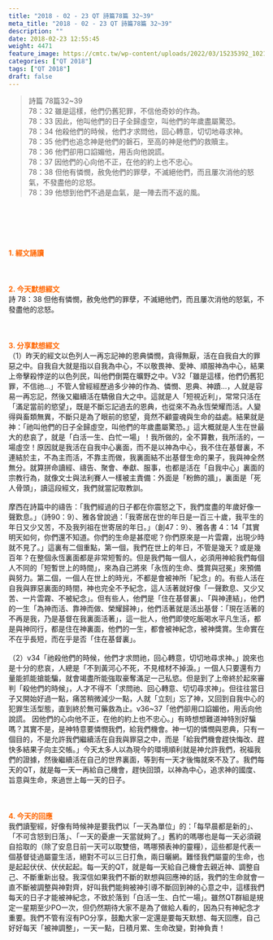 ```yaml
---
title: "2018 - 02 - 23 QT 詩篇78篇 32~39"
meta_title: "2018 - 02 - 23 QT 詩篇78篇 32~39"
description: ""
date: 2018-02-23 12:55:45
weight: 4471
feature_image: https://cmtc.tw/wp-content/uploads/2022/03/15235392_10211799862337740_180693556567566654_o-1.webp
categories: ["QT 2018"]
tags: ["QT 2018"]
draft: false
---
```


<blockquote>詩篇 78篇32~39<br />
78：32 雖是這樣，他們仍舊犯罪，不信他奇妙的作為。<br />
78：33 因此，他叫他們的日子全歸虛空，叫他們的年歲盡屬驚恐。<br />
78：34 他殺他們的時候，他們才求問他，回心轉意，切切地尋求神。<br />
78：35 他們也追念神是他們的磐石，至高的神是他們的救贖主。<br />
78：36 他們卻用口諂媚他，用舌向他說謊。<br />
78：37 因他們的心向他不正，在他的約上也不忠心。<br />
78：38 但他有憐憫，赦免他們的罪孽，不滅絕他們，而且屢次消他的怒氣，不發盡他的忿怒。<br />
78：39 他想到他們不過是血氣，是一陣去而不返的風。</blockquote><br />
&nbsp;<br />
<br />
&nbsp;<br />
<br />
<span style="color: #ff6600;"><strong>1. </strong><strong>經文誦讀</strong></span><br />
<br />
<span style="color: #ff6600;"><strong> </strong></span><br />
<br />
<span style="color: #ff6600;"><strong>2. 今天默想</strong><strong>經文<br />
</strong></span>詩 78：38 但他有憐憫，赦免他們的罪孽，不滅絕他們，而且屢次消他的怒氣，不發盡他的忿怒。<br />
<br />
&nbsp;<br />
<br />
<span style="color: #ff6600;"><strong>3. 分享默想經文<br />
</strong></span>（1）昨天的經文以色列人一再忘記神的恩典憐憫，貪得無厭，活在自我自大的罪惡之中。自我自大就是指以自我為中心，不以敬畏神、愛神、順服神為中心，結果上帝擊殺悖逆的以色列民，叫他們倒斃在曠野之中。V32「雖是這樣，他們仍舊犯罪，不信祂…」不管人曾經經歷過多少神的作為、憐憫、恩典、神蹟…，人就是容易一再忘記，然後又繼續活在驕傲自大之中。這就是人「短視近利」，常常只活在「滿足當前的慾望」，既是不斷忘記過去的恩典，也從來不為永恆榮耀而活。人變得與畜類無異，不斷只是為了眼前的慾望，竟然不顧靈魂與生命的益處。結果就是神：「祂叫他們的日子全歸虛空，叫他們的年歲盡屬驚恐。」這大概就是人生在世最大的悲哀了，就是「白活一生、白忙一場」！我所做的，全不算數，我所活的，一場虛空！原因就是我活在自我中心裏面，而不是以神為中心，我不住在基督裏，不連結於主，不為主而活，不靠主而做，我裏面結不出基督生命的果子，我與神全然無分。就算拼命讀經、禱告、聚會、奉獻、服事，也都是活在「自我中心」裏面的宗教行為，就像文士與法利賽人一樣被主責備：外面是「粉飾的牆」，裏面是「死人骨頭」，讀這段經文，我們就當記取教訓。<br />
<br />
摩西在詩篇中的禱告：「我們經過的日子都在你震怒之下，我們度盡的年歲好像一聲歎息。」（詩90：9）、雅各曾說過：「我寄居在世的年日是一百三十歲，我平生的年日又少又苦，不及我列祖在世寄居的年日。」（創47：9）、雅各書 4：14「其實明天如何，你們還不知道。你們的生命是甚麼呢？你們原來是一片雲霧，出現少時就不見了。」這裏有二個重點，第一個，我們在世上的年日，不管是幾天？或是幾百年？在整個永恆裏面都是非常短暫的。但是我們每一個人，必須用神給我們每個人不同的「短暫世上的時間」，來為自己將來「永恆的生命、獎賞與冠冕」來預備與努力。第二個，一個人在世上的時光，不都是會被神所「紀念」的。有些人活在自我與罪惡裏面的時間，神也完全不予紀念，這人活著就好像「一聲歎息、又少又苦、一片雲霧、不被紀念」。但有些人，他們是「住在基督裏」、「與神連結」，他們的一生「為神而活、靠神而做、榮耀歸神」，他們活著就是活出基督：「現在活著的不再是我，乃是基督在我裏面活著」，這一批人，他們即使吃飯喝水平凡生活，都是與神同行，都是住在神裏面，他們的一生，都會被神紀念，被神獎賞。生命實在不在乎長短，而在乎是否「住在基督裏」。<br />
<br />
（2）v34「祂殺他們的時候，他們才求問祂，回心轉意，切切地尋求神。」說來也是十分的悲哀，人總是「不到黃河心不死，不見棺材不掉淚。」一個人只要還有力量能抓能搶能騙，就會竭盡所能強取豪奪滿足一己私慾。但是到了上帝終於起來審判「殺他們的時候」，人才不得不「求問祂、回心轉意、切切尋求神」。但往往當日子又開始好過一點，痛苦稍微減少一點，人就「立刻」忘了神，又回到自我中心的犯罪生活型態，直到終於無可藥救為止。v36~37「他們卻用口諂媚他，用舌向他說謊。 因他們的心向他不正，在他的約上也不忠心。」有時想想難道神特別好騙嗎？其實不是，是神特意要憐憫我們，給我們機會。神一切的憐憫與恩典，只有一個目的，不是允許我們繼續活在自我與罪惡之中，而是「給我們機會趕快悔改、趕快多結果子向主交帳。」今天太多人以為現今的環境順利就是神允許我們，祝福我們的證據，然後繼續活在自己的世界裏面，等到有一天才後悔就來不及了。我們每天的QT，就是每一天一再給自己機會，趕快回頭，以神為中心，追求神的國度、旨意與生命，來過世上每一天的日子。<br />
<br />
&nbsp;<br />
<br />
<span style="color: #ff6600;"><strong>4. 今天的回應<br />
</strong></span>我們讀聖經，好像有時候神是要我們以「一天為單位」的：「每早晨都是新的」、「不可含怒到日落」、「一天的憂慮一天當就夠了。」舊約的嗎哪也是每一天必須親自拾取的（除了安息日前一天可以取雙倍，嗎哪預表神的靈糧），這些都是代表一個基督徒過屬靈生活，絕對不可以三日打魚，兩日曬網。難怪我們屬靈的生命，也是起起伏伏、伏伏起起。每一天的QT，就是每一天給自己機會去親近神、調整自己、不斷重新出發。我深信如果我們不斷的默想與回應神的話，我們的生命就會一直不斷被調整與神對齊，好叫我們能夠被神引導不斷回到神的心意之中，這樣我們每天的日子才能被神紀念，不致於落到「白活一生、白忙一場」。雖然QT群組是規定一星期至少PO一次，但仍然期待大家不是為了做給人看的，因為只有神紀念才重要。我們不管有沒有PO分享，鼓勵大家一定還是要每天默想、每天回應，自己好好每天「被神調整」，一天一點，日積月累、生命改變，對神負責！<br />
<br />
&nbsp;
        